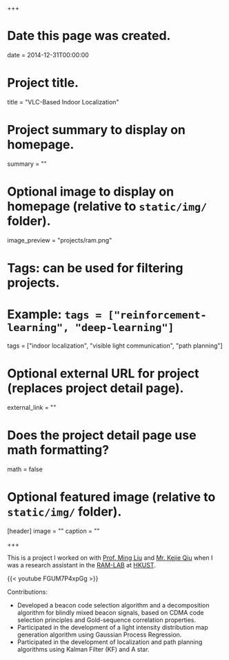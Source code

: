 +++
# Date this page was created.
date = 2014-12-31T00:00:00

# Project title.
title = "VLC-Based Indoor Localization"

# Project summary to display on homepage.
summary = ""

# Optional image to display on homepage (relative to `static/img/` folder).
image_preview = "projects/ram.png"

# Tags: can be used for filtering projects.
# Example: `tags = ["reinforcement-learning", "deep-learning"]`
tags = ["indoor localization", "visible light communication", "path planning"]

# Optional external URL for project (replaces project detail page).
external_link = ""

# Does the project detail page use math formatting?
math = false

# Optional featured image (relative to `static/img/` folder).
[header]
image = ""
caption = ""

+++

This is a project I worked on with [Prof. Ming Liu](http://www.ece.ust.hk/ece.php/profile/facultydetail/eelium) and [Mr. Kejie Qiu](https://sites.google.com/site/kejieqiujack/) when I was a research assistant in the [RAM-LAB](https://ram-lab.com/research/#visible-light-communication-based-localization-and-path-planning) at [HKUST](http://www.ust.hk/).

{{< youtube FGUM7P4xpGg >}}

Contributions:

- Developed a beacon code selection algorithm and a decomposition algorithm for blindly mixed beacon signals, based on CDMA code selection principles and Gold-sequence correlation properties.
- Participated in the development of a light intensity distribution map generation algorithm using Gaussian Process Regression.
- Participated in the development of localization and path planning algorithms using Kalman Filter (KF) and A star.
